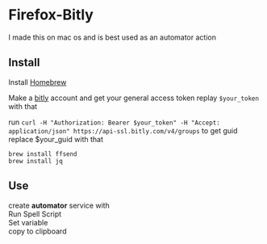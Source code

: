 # Firefox-Bitly
I made this on mac os and is best used as an automator action
## Install
Install [Homebrew](https://brew.sh)

Make a [bitly](https://bitly.com) account and get your general access token replay `$your_token` with
that

run `curl -H "Authorization: Bearer $your_token" -H "Accept: application/json"
https://api-ssl.bitly.com/v4/groups` to get guid replace $your_guid with that

```
brew install ffsend
brew install jq
```
## Use
create **automator** service with    
Run Spell Script  
Set variable  
copy to clipboard
